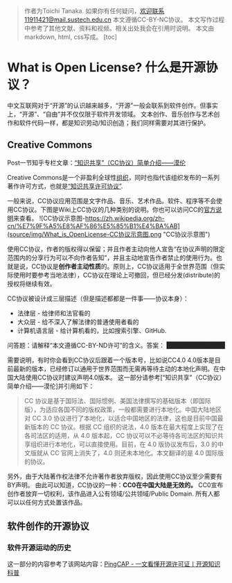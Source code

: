 >作者为Toichi Tanaka. 如果你有任何疑问，欢迎联系11911421@mail.sustech.edu.cn
本文遵循CC-BY-NC协议。
本文写作过程中参考了其他文献、资料和视频。相关出处我会在引用时说明。
本文由markdown, html, css写成。
[toc]
# What is Open License? 什么是开源协议？
中文互联网对于“开源”的认识越来越多，“开源”一般会联系到软件创作。但事实上，“开源”、“自由”并不仅仅限于软件开发领域。
文本创作、音乐创作与艺术创作和软件代码一样，都是知识劳动/知识创造；我们同样需要对其进行保护。

<!-- css样式开始 -->
<style>
.mask {
    background-color:#252525;
    color:#252525;
    transition:color 0.2s;
}
.mask:hover{
    color:#ffffff;
}
</style>
<!-- css样式结束 -->

## Creative Commons 
Post一节知乎专栏文章：[“知识共享”（CC协议）简单介绍——漠伦](https://zhuanlan.zhihu.com/p/20641764)

Creative Commons是一个非盈利全球性[组织](https://creativecommons.org/)，同时也指代该组织发布的一系列著作许可方式，也就是[“知识共享许可协议”](https://zh.wikipedia.org/zh-cn/%E7%9F%A5%E8%AF%86%E5%85%B1%E4%BA%AB).

一般来说，CC协议应用范围是文字作品、音乐、艺术作品。软件、程序等不会使用CC协议。下图是Wiki上CC协议的几种类别的说明。你也可以访问CC的[官方说明](https://creativecommons.org/licenses/)来查看。
![CC协议示意图-https://zh.wikipedia.org/zh-cn/%E7%9F%A5%E8%AF%86%E5%85%B1%E4%BA%AB](source/img/What_is_OpenLicense-CC协议示意图.png "CC协议示意图")

使用CC协议，作者的版权得以保留；并且作者主动向他人宣告“在协议声明的限定范围内的分享行为可以不向作者告知”，并且主动地宣告作者禁止的使用行为。也就是说，CC协议是**创作者主动性质**的。原则上，CC协议适用于全世界范围（但实际使用时要参考当地法律），CC协议在理论上可撤回，但已经分发(distribute)的授权将继续有效。

CC协议被设计成三层描述（但是描述都都是一件事——协议本身）：
+ 法律层 - 给律师和法官看的
+ 大众层 - 给不深入了解法律的普通使用者看的
+ 计算机语言层 - 给计算机看的，比如搜索引擎、GitHub.

问答题：请解释“本文遵循CC-BY-ND许可”的含义。答案：&nbsp;<span class = "mask">要求署名+不允许演绎</span>

需要说明，有时你会看到CC协议后跟着一个版本号，比如说CC4.0
4.0版本是目前最新的版本，已经修订以通用于世界范围而无需再等待主动的本地化声明。在中国大陆使用CC协议时建议声明4.0版本。
这一部分请参考[“知识共享”（CC协议）简单介绍——漠伦]并引用如下：
>CC 协议是基于国际法、国际惯例、美国法律撰写的基础版本（即国际版），为适应各国不同的版权政策，一般都需要进行本地化。中国大陆地区对 CC 3.0 协议进行了本地化，以适合中国地区的法律，这也是目前中国最新版本的 CC 协议。根据 CC 组织的说法，4.0 版本在最大程度上实现了在各司法区的适用，从 4.0 版本起，CC 协议可以不必等待各司法区的知识共享组织进行本地化，可以直接使用。目前，在 4.0 版协议发布后，3.0 的中文版就从 CC 官网上消失了，4.0 则还未本地化。本文翻译的是 4.0 国际版的协议。

另外，由于大陆著作权法律不允许著作者放弃版权，因此使用CC协议至少需要有BY声明。
由此可以知道，CC协议的一种：**CC0在中国大陆是无效的。**
CC0宣布创作者放弃一切权利，该作品进入公有领域/公共领域/Public Domain. 所有人都可以以任何方式处置该作品。

## 软件创作的开源协议

### 软件开源运动的历史
这一部分的内容参考了该网站内容：[PingCAP - 一文看懂开源许可证丨开源知识科普](https://pingcap.com/zh/blog/introduction-of-open-source-license)